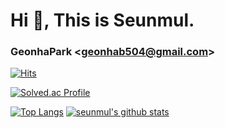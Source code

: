 # Hi 👋, This is Seunmul.
### GeonhaPark <<geonhab504@gmail.com>>   
[![Hits](https://hits.seeyoufarm.com/api/count/incr/badge.svg?url=https%3A%2F%2Fgithub.com%2FSeunmul&count_bg=%2379C83D&title_bg=%23555555&icon=&icon_color=%23E7E7E7&title=hits&edge_flat=false)](https://hits.seeyoufarm.com)

[![Solved.ac Profile](http://mazassumnida.wtf/api/v2/generate_badge?boj=qkrrjsgk79)](https://solved.ac/qkrrjsgk79/)

[![Top Langs](https://github-readme-stats.vercel.app/api/top-langs/?username=seunmul)](https://github.com/seunmul/github-readme-stats)
[![seunmul's github stats](https://github-readme-stats.vercel.app/api?username=seunmul&count_private=true&show_icons=true)](https://github.com/seunmul/github-readme-stats)

<!--
**Seunmul/Seunmul** is a ✨ _special_ ✨ repository because its `README.md` (this file) appears on your GitHub profile.

Here are some ideas to get you started:

- 🔭 I’m currently working on ...
- 🌱 I’m currently learning ...
- 👯 I’m looking to collaborate on ...
- 🤔 I’m looking for help with ...
- 💬 Ask me about ...
- 📫 How to reach me: ...
- 😄 Pronouns: ...
- ⚡ Fun fact: ...
-->

